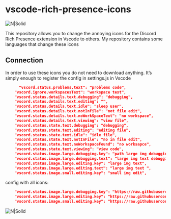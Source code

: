# vscode-rich-presence-icons

![N|Solid](https://i.imgur.com/MQc2Dsl.png)

This repository allows you to change the annoying icons for the Discord Rich Presence extension in Vscode to others.
My repository contains some languages ​​that change these icons

## Connection

In order to use these icons you do not need to download anything. It’s simply enough to register the config in settings.js in Vscode

```json
      "vscord.status.problems.text": "problems code",
    "vscord.ignore.workspacesText": "workspace text",
    "vscord.status.details.text.debugging": "debugging",
    "vscord.status.details.text.editing": "",
    "vscord.status.details.text.idle": "sleep user",
    "vscord.status.details.text.notInFile": "not file edit",
    "vscord.status.details.text.noWorkSpaceText": "no workspace",
    "vscord.status.details.text.viewing": "view file",
    "vscord.status.state.text.debugging": "debugging",
    "vscord.status.state.text.editing": "editing file",
    "vscord.status.state.text.idle": "idle file",
    "vscord.status.state.text.notInFile": "no in file edit",
    "vscord.status.state.text.noWorkspaceFound": "no worksapce",
    "vscord.status.state.text.viewing": "view code",
    "vscord.status.image.large.debugging.key": "path large img debugging",
    "vscord.status.image.large.debugging.text": "large img text debugging",
    "vscord.status.image.large.editing.key": "large img text",
    "vscord.status.image.large.editing.text": "large img text ",
    "vscord.status.image.small.editing.key": "small img edit",
```
config with all icons:

```json
    "vscord.status.image.large.debugging.key": "https://raw.githubusercontent.com/Markussia/icons-vscode-rich/main/DEBUG.png",
    "vscord.status.image.large.editing.key": "https://raw.githubusercontent.com/Markussia/icons-vscode-rich/main/{LANG}.png",
    "vscord.status.image.small.editing.key": "https://raw.githubusercontent.com/Markussia/icons-vscode-rich/main/large/large-{LANG}.png"
```


![N|Solid](https://i.imgur.com/LGK5gx3.png)
